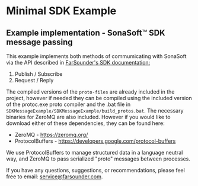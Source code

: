 # Minimal SDK Example
## Example implementation - SonaSoft™ SDK message passing
This example implements both methods of commumicating with SonaSoft via the API described in [FarSounder's SDK documentation:](http://www.farsounder.com/files/F33583-FarSounder_IDD_4.0.1.pdf)
1. Publish / Subscribe
2. Request / Reply

The compiled versions of the `proto-files` are already included in the project, however if needed they can be compiled using the included version of the protoc.exe proto compiler and the .bat file in `SDKMessageExample/SDKMessageExample/build_protos.bat`. The necessary binaries for ZeroMQ are also included. However if you would like to download either of these dependencies, they can be found here:
* ZeroMQ - https://zeromq.org/
* ProtocolBuffers - https://developers.google.com/protocol-buffers

We use ProtocolBuffers to manage structured data in a language neutral way, and ZeroMQ to pass serialized "proto" messages between processes.

If you have any questions, suggestions, or recommendations, please feel free to email: service@farsounder.com.
